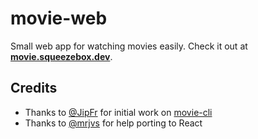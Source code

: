 # movie-web
Small web app for watching movies easily. Check it out at **[movie.squeezebox.dev](https://movie.squeezebox.dev)**.
## Credits
 - Thanks to [@JipFr](https://github.com/JipFr) for initial work on [movie-cli](https://github.com/JipFr/movie-cli)
 - Thanks to [@mrjvs](https://github.com/mrjvs) for help porting to React
